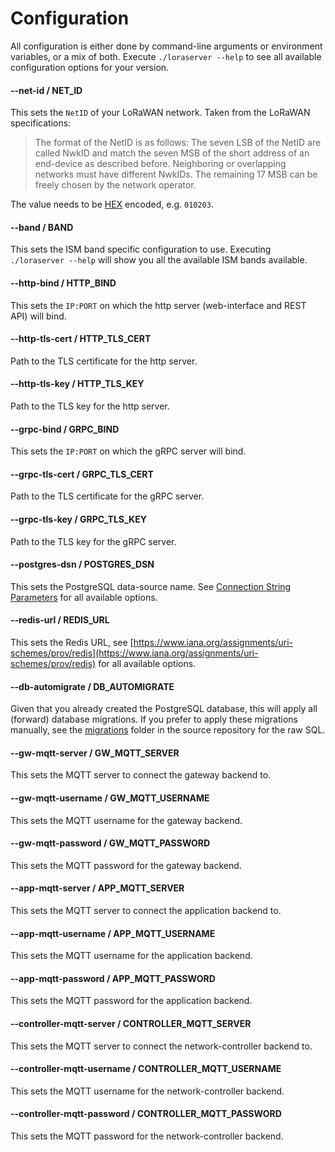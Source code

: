 # Configuration

All configuration is either done by command-line arguments or environment variables, or
a mix of both. Execute ``./loraserver --help`` to see all available configuration
options for your version.

#### --net-id / NET_ID

This sets the ``NetID`` of your LoRaWAN network. Taken from the LoRaWAN specifications:

> The format of the NetID is as follows: The seven LSB of the NetID are called NwkID and
> match the seven MSB of the short address of an end-device as described before.
> Neighboring or overlapping networks must have different NwkIDs. The remaining 17 MSB
> can be freely chosen by the network operator.

The value needs to be [HEX](https://en.wikipedia.org/wiki/Hexadecimal) encoded, e.g. ``010203``.

#### --band / BAND

This sets the ISM band specific configuration to use. Executing ``./loraserver --help``
will show you all the available ISM bands available.

#### --http-bind / HTTP_BIND

This sets the ``IP:PORT`` on which the http server
(web-interface and REST API) will bind.

#### --http-tls-cert / HTTP_TLS_CERT

Path to the TLS certificate for the http server.

#### --http-tls-key / HTTP_TLS_KEY

Path to the TLS key for the http server.

#### --grpc-bind / GRPC_BIND

This sets the ``IP:PORT`` on which the gRPC server
will bind.

#### --grpc-tls-cert / GRPC_TLS_CERT

Path to the TLS certificate for the gRPC server.

#### --grpc-tls-key / GRPC_TLS_KEY

Path to the TLS key for the gRPC server.

#### --postgres-dsn / POSTGRES_DSN

This sets the PostgreSQL data-source name.
See [Connection String Parameters](https://godoc.org/github.com/lib/pq#hdr-Connection_String_Parameters)
for all available options.

#### --redis-url / REDIS_URL

This sets the Redis URL, see [https://www.iana.org/assignments/uri-schemes/prov/redis](https://www.iana.org/assignments/uri-schemes/prov/redis) for all available options.

#### --db-automigrate / DB_AUTOMIGRATE

Given that you already created the PostgreSQL database, this will apply all
(forward) database migrations. If you prefer to apply these migrations manually,
see the [migrations](https://github.com/brocaar/loraserver/tree/master/migrations)
folder in the source repository for the raw SQL.

#### --gw-mqtt-server / GW_MQTT_SERVER

This sets the MQTT server to connect the gateway backend to.

#### --gw-mqtt-username / GW_MQTT_USERNAME

This sets the MQTT username for the gateway backend.

#### --gw-mqtt-password / GW_MQTT_PASSWORD

This sets the MQTT password for the gateway backend.

#### --app-mqtt-server / APP_MQTT_SERVER

This sets the MQTT server to connect the application backend to.

#### --app-mqtt-username / APP_MQTT_USERNAME

This sets the MQTT username for the application backend.

#### --app-mqtt-password / APP_MQTT_PASSWORD

This sets the MQTT password for the application backend.

#### --controller-mqtt-server / CONTROLLER_MQTT_SERVER

This sets the MQTT server to connect the network-controller backend to.

#### --controller-mqtt-username / CONTROLLER_MQTT_USERNAME

This sets the MQTT username for the network-controller backend.

#### --controller-mqtt-password / CONTROLLER_MQTT_PASSWORD

This sets the MQTT password for the network-controller backend.

